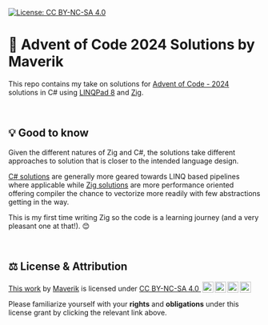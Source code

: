 <!--
    SPDX-License-Identifier: CC-BY-NC-SA-4.0
    SPDX-FileCopyrightText: ©️ 2024 Maverik <http://github.com/Maverik>
-->

[![License: CC BY-NC-SA 4.0](https://img.shields.io/badge/License-CC%20BY--NC--SA%204.0-orange.svg?style=for-the-badge&logo=creativecommons&link=https://creativecommons.org/licenses/by-nc-sa/4.0/)](https://creativecommons.org/licenses/by-nc-sa/4.0/)

# 🚀 Advent of Code 2024 Solutions by Maverik

This repo contains my take on solutions for [Advent of Code - 2024](https://adventofcode.com/2024) solutions in C# using [LINQPad 8](https://www.linqpad.net) and [Zig](https://ziglang.org/).

&nbsp;

## 💡 Good to know

Given the different natures of Zig and C#, the solutions take different approaches to solution that is closer to the intended language design. 

[C# solutions](LINQPad/) are generally more geared towards LINQ based pipelines where applicable while [Zig solutions](Zig/) are more performance oriented offering compiler the chance to vectorize more readily with few abstractions getting in the way.

This is my first time writing Zig so the code is a learning journey (and a very pleasant one at that!). 😊

&nbsp;

## ⚖️ License & Attribution

<p xmlns:cc="http://creativecommons.org/ns#" ><a rel="cc:attributionURL" href="https://github.com/Maverik/AoC2024">This work</a> by <a rel="cc:attributionURL dct:creator" property="cc:attributionName" href="https://github.com/Maverik">Maverik</a> is licensed under <a href="http://creativecommons.org/licenses/by-nc-sa/4.0/?ref=chooser-v1" target="_blank" rel="license noopener noreferrer" style="display:inline-block;">CC BY-NC-SA 4.0 <img alt="CC" height="22px" style="height:22px!important;margin-left:3px;vertical-align:text-bottom;" src="https://mirrors.creativecommons.org/presskit/icons/cc.svg?ref=chooser-v1"><img alt="BY" height="22px" style="height:22px!important;margin-left:3px;vertical-align:text-bottom;" src="https://mirrors.creativecommons.org/presskit/icons/by.svg?ref=chooser-v1"><img alt="NC" height="22px" style="height:22px!important;margin-left:3px;vertical-align:text-bottom;" src="https://mirrors.creativecommons.org/presskit/icons/nc.svg?ref=chooser-v1"><img alt="SA" height="22px" style="height:22px!important;margin-left:3px;vertical-align:text-bottom;" src="https://mirrors.creativecommons.org/presskit/icons/sa.svg?ref=chooser-v1"></a></p>

Please familiarize yourself with your **rights** and **obligations** under this license grant by clicking the relevant link above.

